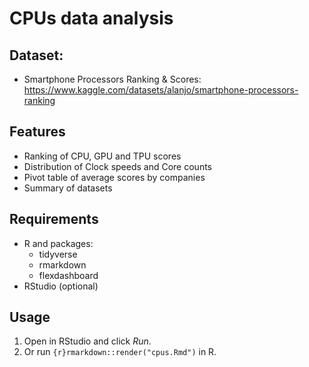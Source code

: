 # CPUs data analysis

## Dataset:
- Smartphone Processors Ranking & Scores: https://www.kaggle.com/datasets/alanjo/smartphone-processors-ranking

## Features
- Ranking of CPU, GPU and TPU scores
- Distribution of Clock speeds and Core counts
- Pivot table of average scores by companies
- Summary of datasets

## Requirements
- R and packages:
    - tidyverse
    - rmarkdown
    - flexdashboard
- RStudio (optional)

## Usage
1. Open in RStudio and click *Run*.
2. Or run ```{r}rmarkdown::render("cpus.Rmd")``` in R.

